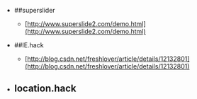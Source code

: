 - ##superslider
	- [http://www.superslide2.com/demo.html](http://www.superslide2.com/demo.html)

- ##IE.hack
	- [http://blog.csdn.net/freshlover/article/details/12132801](http://blog.csdn.net/freshlover/article/details/12132801)
- location.hack
	- 